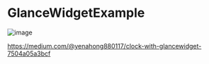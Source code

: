 # GlanceWidgetExample
![image](https://user-images.githubusercontent.com/110035869/222971373-88fb2e3e-e61e-4a44-abc6-78a0e0f80545.png)

https://medium.com/@yenahong880117/clock-with-glancewidget-7504a05a3bcf
